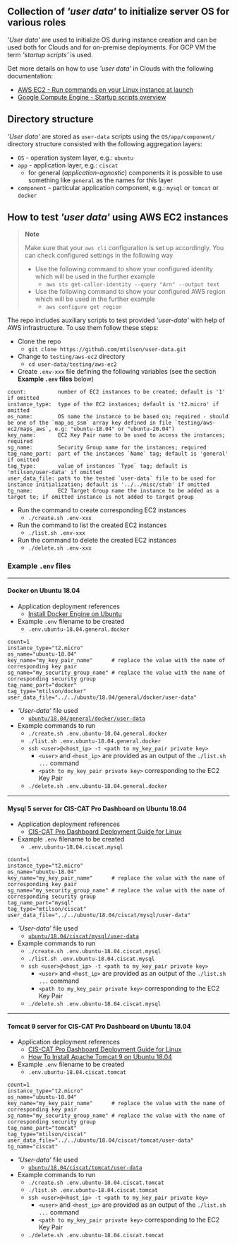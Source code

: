 ## Collection of *'user data'* to initialize server OS for various roles

*'User data'* are used to initialize OS during instance creation and can be used both for Clouds and for on-premise deployments. For GCP VM the term *'startup scripts'* is used.

Get more details on how to use *'user data'* in Clouds with the following documentation:
* [AWS EC2 - Run commands on your Linux instance at launch](https://docs.aws.amazon.com/AWSEC2/latest/UserGuide/user-data.html)
* [Google Compute Engine - Startup scripts overview](https://cloud.google.com/compute/docs/instances/startup-scripts)

## Directory structure

*'User data'* are stored as `user-data` scripts using the `OS/app/component/` directory structure consisted with the following aggregation layers:
* `OS` - operation system layer, e.g.: `ubuntu`
* `app` - application layer, e.g.: `ciscat`
  * for general (*application-agnostic*) components it is possible to use something like `general` as the names for this layer
* `component` - particular application component, e.g.: `mysql` or `tomcat` or `docker`

## How to test *'user data'* using AWS EC2 instances

> **Note**
>
> Make sure that your `aws cli` configuration is set up accordingly. You can check configured settings in the following way
> * Use the following command to show your configured identity which will be used in the further example
>   * `aws sts get-caller-identity --query "Arn" --output text`
> * Use the following command to show your configured AWS region which will be used in the further example
>   * `aws configure get region`

The repo includes auxiliary scripts to test provided *'user-data'* with help of AWS infrastructure. To use them follow these steps:
* Clone the repo
  * `git clone https://github.com/mtilson/user-data.git`
* Change to `testing/aws-ec2` directory
  * `cd user-data/testing/aws-ec2`
* Create `.env-xxx` file defining the following variables (see the section **Example `.env` files** below)

```
count:          number of EC2 instances to be created; default is '1' if omitted
instance_type:  type of the EC2 instances; default is 't2.micro' if omitted
os_name:        OS name the instance to be based on; required - should be one of the `map_os_ssm` array key defined in file `testing/aws-ec2/maps_aws`, e.g: "ubuntu-18.04" or "ubuntu-20.04")
key_name:       EC2 Key Pair name to be used to access the instances; required
sg_name:        Security Group name for the instances; required
tag_name_part:  part of the instances `Name` tag; default is 'general' if omitted
tag_type:       value of instances `Type` tag; default is 'mtilson/user-data' if omitted
user_data_file: path to the tested `user-data` file to be used for instance initialization; default is '../../misc/stub' if omitted
tg_name:        EC2 Target Group name the instance to be added as a target to; if omitted instance is not added to target group 
```

* Run the command to create corresponding EC2 instances
  * `./create.sh .env-xxx`
* Run the command to list the created EC2 instances
  * `./list.sh .env-xxx`
* Run the command to delete the created EC2 instances
  * `./delete.sh .env-xxx`

### Example `.env` files

---
#### Docker on Ubuntu 18.04

* Application deployment references
  * [Install Docker Engine on Ubuntu](https://docs.docker.com/engine/install/ubuntu/)
* Example `.env` filename to be created
  * `.env.ubuntu-18.04.general.docker`
```
count=1
instance_type="t2.micro"
os_name="ubuntu-18.04"
key_name="my_key_pair_name"      # replace the value with the name of corresponding key pair
sg_name="my_security_group_name" # replace the value with the name of corresponding security group
tag_name_part="docker"
tag_type="mtilson/docker"
user_data_file="../../ubuntu/18.04/general/docker/user-data"
```
* *'User-data'* file used
  * [`ubuntu/18.04/general/docker/user-data`](ubuntu/18.04/general/docker/user-data)
* Example commands to run
  * `./create.sh .env.ubuntu-18.04.general.docker`
  * `./list.sh .env.ubuntu-18.04.general.docker`
  * `ssh <user>@<host_ip> -t <path to my_key_pair private key>`
    * `<user>` and `<host_ip>` are provided as an output of the `./list.sh ...` command
    * `<path to my_key_pair private key>` corresponding to the EC2 Key Pair
  * `./delete.sh .env.ubuntu-18.04.general.docker`

---
#### Mysql 5 server for CIS-CAT Pro Dashboard on Ubuntu 18.04

* Application deployment references
  * [CIS-CAT Pro Dashboard Deployment Guide for Linux](https://cis-cat-pro-dashboard.readthedocs.io/en/stable/source/Dashboard%20Deployment%20Guide%20for%20Linux/)
* Example `.env` filename to be created
  * `.env.ubuntu-18.04.ciscat.mysql`
```
count=1
instance_type="t2.micro"
os_name="ubuntu-18.04"
key_name="my_key_pair_name"      # replace the value with the name of corresponding key pair
sg_name="my_security_group_name" # replace the value with the name of corresponding security group
tag_name_part="mysql"
tag_type="mtilson/ciscat"
user_data_file="../../ubuntu/18.04/ciscat/mysql/user-data"
```
* *'User-data'* file used
  * [`ubuntu/18.04/ciscat/mysql/user-data`](ubuntu/18.04/ciscat/mysql/user-data)
* Example commands to run
  * `./create.sh .env.ubuntu-18.04.ciscat.mysql`
  * `./list.sh .env.ubuntu-18.04.ciscat.mysql`
  * `ssh <user>@<host_ip> -t <path to my_key_pair private key>`
    * `<user>` and `<host_ip>` are provided as an output of the `./list.sh ...` command
    * `<path to my_key_pair private key>` corresponding to the EC2 Key Pair
  * `./delete.sh .env.ubuntu-18.04.ciscat.mysql`

---
#### Tomcat 9 server for CIS-CAT Pro Dashboard on Ubuntu 18.04

* Application deployment references
  * [CIS-CAT Pro Dashboard Deployment Guide for Linux](https://cis-cat-pro-dashboard.readthedocs.io/en/stable/source/Dashboard%20Deployment%20Guide%20for%20Linux/)
  * [How To Install Apache Tomcat 9 on Ubuntu 18.04](https://www.digitalocean.com/community/tutorials/install-tomcat-9-ubuntu-1804)
* Example `.env` filename to be created
  * `.env.ubuntu-18.04.ciscat.tomcat`
```
count=1
instance_type="t2.micro"
os_name="ubuntu-18.04"
key_name="my_key_pair_name"      # replace the value with the name of corresponding key pair
sg_name="my_security_group_name" # replace the value with the name of corresponding security group
tag_name_part="tomcat"
tag_type="mtilson/ciscat"
user_data_file="../../ubuntu/18.04/ciscat/tomcat/user-data"
tg_name="ciscat"
```
* *'User-data'* file used
  * [`ubuntu/18.04/ciscat/tomcat/user-data`](ubuntu/18.04/ciscat/tomcat/user-data)
* Example commands to run
  * `./create.sh .env.ubuntu-18.04.ciscat.tomcat`
  * `./list.sh .env.ubuntu-18.04.ciscat.tomcat`
  * `ssh <user>@<host_ip> -t <path to my_key_pair private key>`
    * `<user>` and `<host_ip>` are provided as an output of the `./list.sh ...` command
    * `<path to my_key_pair private key>` corresponding to the EC2 Key Pair
  * `./delete.sh .env.ubuntu-18.04.ciscat.tomcat`
